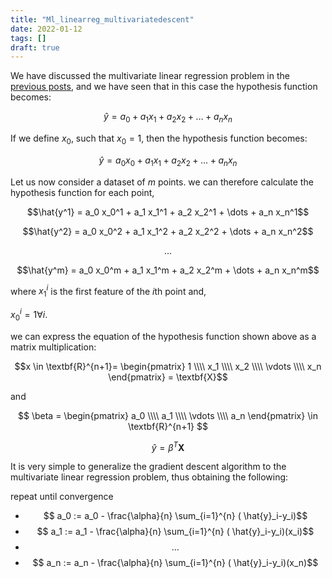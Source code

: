 ```yaml
---
title: "Ml_linearreg_multivariatedescent"
date: 2022-01-12
tags: []
draft: true
---
```


We have discussed the multivariate linear regression problem in the [previous posts](/post/ml_linearreg_multivariate), and we have seen that in this case the hypothesis function becomes:

$$\hat{y} = a_0 + a_1 x_1 +  a_2 x_2 + \dots +  a_n x_n$$

If we define $x_0$, such that $x_0 = 1$, then the hypothesis function becomes:

$$\hat{y} = a_0 x_0 + a_1 x_1 +  a_2 x_2 + \dots +  a_n x_n$$


Let us now consider a dataset of $m$ points. we can therefore calculate the hypothesis function for each point,

$$\hat{y^1} = a_0 x_0^1 + a_1 x_1^1 +  a_2 x_2^1 + \dots +  a_n x_n^1$$

$$\hat{y^2} = a_0 x_0^2 + a_1 x_1^2 +  a_2 x_2^2 + \dots +  a_n x_n^2$$

$$\dots$$

$$\hat{y^m} = a_0 x_0^m + a_1 x_1^m +  a_2 x_2^m + \dots +  a_n x_n^m$$

where 
$x_1^i$ is the first feature of the $i$th point and,

$x_0^i = 1 \forall i$.

we can express the equation of the hypothesis function shown above as a matrix multiplication:


$$x \in \textbf{R}^{n+1}=
\begin{pmatrix}
1 \\\\
x_1 \\\\
x_2 \\\\
\vdots \\\\
x_n
\end{pmatrix} = \textbf{X}$$

and 

$$
\beta =
\begin{pmatrix}
a_0 \\\\
a_1 \\\\
\vdots \\\\
a_n
\end{pmatrix} \in \textbf{R}^{n+1}
$$

$$\hat{y} = \beta^{T} \textbf{X}$$

It is very simple to generalize the gradient descent algorithm to the multivariate linear regression problem, thus obtaining the following:

repeat until convergence
  - $$ a_0 := a_0 - \frac{\alpha}{n} \sum_{i=1}^{n} ( \hat{y}_i-y_i)$$
  - $$ a_1 := a_1 - \frac{\alpha}{n} \sum_{i=1}^{n} ( \hat{y}_i-y_i)(x_i)$$
  - $$\dots$$
  - $$ a_n := a_n - \frac{\alpha}{n} \sum_{i=1}^{n} ( \hat{y}_i-y_i)(x_n)$$